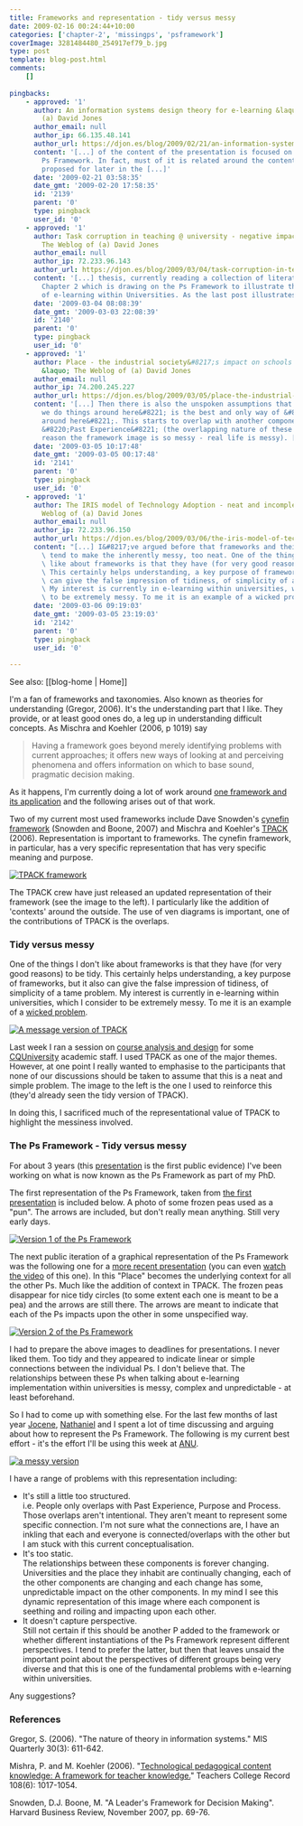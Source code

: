 ```yaml
---
title: Frameworks and representation - tidy versus messy
date: 2009-02-16 00:24:44+10:00
categories: ['chapter-2', 'missingps', 'psframework']
coverImage: 3281484480_254917ef79_b.jpg
type: post
template: blog-post.html
comments:
    []
    
pingbacks:
    - approved: '1'
      author: An information systems design theory for e-learning &laquo; The Weblog of
        (a) David Jones
      author_email: null
      author_ip: 66.135.48.141
      author_url: https://djon.es/blog/2009/02/21/an-information-systems-design-theory-for-e-learning/
      content: '[...] of the content of the presentation is focused on chapter 2 and the
        Ps Framework. In fact, must of it is related around the content of a paper I&#8217;ve
        proposed for later in the [...]'
      date: '2009-02-21 03:58:35'
      date_gmt: '2009-02-20 17:58:35'
      id: '2139'
      parent: '0'
      type: pingback
      user_id: '0'
    - approved: '1'
      author: Task corruption in teaching @ university - negative impact of Place? &laquo;
        The Weblog of (a) David Jones
      author_email: null
      author_ip: 72.233.96.143
      author_url: https://djon.es/blog/2009/03/04/task-corruption-in-teaching-university-negative-impact-of-place/
      content: '[...] thesis, currently reading a collection of literature to flesh out
        Chapter 2 which is drawing on the Ps Framework to illustrate the current state
        of e-learning within Universities. As the last post illustrates, [...]'
      date: '2009-03-04 08:08:39'
      date_gmt: '2009-03-03 22:08:39'
      id: '2140'
      parent: '0'
      type: pingback
      user_id: '0'
    - approved: '1'
      author: Place - the industrial society&#8217;s impact on schools - and universities?
        &laquo; The Weblog of (a) David Jones
      author_email: null
      author_ip: 74.200.245.227
      author_url: https://djon.es/blog/2009/03/05/place-the-industrial-societys-impact-on-schools-and-universities/
      content: '[...] Then there is also the unspoken assumptions that &#8220;the way
        we do things around here&#8221; is the best and only way of &#8220;doing things
        around here&#8221;. This starts to overlap with another component of the Ps -
        &#8220;Past Experience&#8221; (the overlapping nature of these components is one
        reason the framework image is so messy - real life is messy). [...]'
      date: '2009-03-05 10:17:48'
      date_gmt: '2009-03-05 00:17:48'
      id: '2141'
      parent: '0'
      type: pingback
      user_id: '0'
    - approved: '1'
      author: The IRIS model of Technology Adoption - neat and incomplete? &laquo; The
        Weblog of (a) David Jones
      author_email: null
      author_ip: 72.233.96.150
      author_url: https://djon.es/blog/2009/03/06/the-iris-model-of-technology-adoption-neat-and-incomplete/
      content: "[...] I&#8217;ve argued before that frameworks and their graphical representations\
        \ tend to make the inherently messy, too neat. One of the things I don\u2019t\
        \ like about frameworks is that they have (for very good reasons) to be tidy.\
        \ This certainly helps understanding, a key purpose of frameworks, but it also\
        \ can give the false impression of tidiness, of simplicity of a tame problem.\
        \ My interest is currently in e-learning within universities, which I consider\
        \ to be extremely messy. To me it is an example of a wicked problem. [...]"
      date: '2009-03-06 09:19:03'
      date_gmt: '2009-03-05 23:19:03'
      id: '2142'
      parent: '0'
      type: pingback
      user_id: '0'
    
---
```


See also: [[blog-home | Home]]

I'm a fan of frameworks and taxonomies. Also known as theories for understanding (Gregor, 2006). It's the understanding part that I like. They provide, or at least good ones do, a leg up in understanding difficult concepts. As Mischra and Koehler (2006, p 1019) say

> Having a framework goes beyond merely identifying problems with current approaches; it offers new ways of looking at and perceiving phenomena and offers information on which to base sound, pragmatic decision making.

As it happens, I'm currently doing a lot of work around [one framework and its application](/blog2/2009/02/15/alternatives-for-the-institutional-implementation-of-e-learning-lessons-from-13-years-of-webfuse/) and the following arises out of that work.

Two of my current most used frameworks include Dave Snowden's [cynefin framework](http://en.wikipedia.org/wiki/Cynefin) (Snowden and Boone, 2007) and Mischra and Koehler's [TPACK](http://tpack.org/) (2006). Representation is important to frameworks. The cynefin framework, in particular, has a very specific representation that has very specific meaning and purpose.

[![TPACK framework](images/TPACK-new-1024x1024.png)](http://matt-koehler.com/tpack2/using-the-tpack-image/)

The TPACK crew have just released an updated representation of their framework (see the image to the left). I particularly like the addition of 'contexts' around the outside. The use of ven diagrams is important, one of the contributions of TPACK is the overlaps.

### Tidy versus messy

One of the things I don't like about frameworks is that they have (for very good reasons) to be tidy. This certainly helps understanding, a key purpose of frameworks, but it also can give the false impression of tidiness, of simplicity of a tame problem. My interest is currently in e-learning within universities, which I consider to be extremely messy. To me it is an example of a [wicked problem](http://en.wikipedia.org/wiki/Wicked_problem).

[![A message version of TPACK](images/3281484480_254917ef79_m.jpg)](http://www.flickr.com/photos/david_jones/3281484480/ "A message version of TPACK by David T Jones, on Flickr")

Last week I ran a session on [course analysis and design](http://coursedesign.wordpress.com/) for some [CQUniversity](http://www.cqu.edu.au/) academic staff. I used TPACK as one of the major themes. However, at one point I really wanted to emphasise to the participants that none of our discussions should be taken to assume that this is a neat and simple problem. The image to the left is the one I used to reinforce this (they'd already seen the tidy version of TPACK).

In doing this, I sacrificed much of the representational value of TPACK to highlight the messiness involved.

### The Ps Framework - Tidy versus messy

For about 3 years (this [presentation](http://www.slideshare.net/davidj/the-missing-ps-lessons-for-the-adoption-and-implementation-of-learning-management-systems) is the first public evidence) I've been working on what is now known as the Ps Framework as part of my PhD.

The first representation of the Ps Framework, taken from [the first presentation](http://www.slideshare.net/davidj/the-missing-ps-lessons-for-the-adoption-and-implementation-of-learning-management-systems) is included below. A photo of some frozen peas used as a "pun". The arrows are included, but don't really mean anything. Still very early days.

[![Version 1 of the Ps Framework](images/2968889380_eba4bb5ace_m.jpg)](http://www.flickr.com/photos/david_jones/2968889380/ "Version 1 of the Ps Framework by David T Jones, on Flickr")

The next public iteration of a graphical representation of the Ps Framework was the following one for a [more recent presentation](http://www.slideshare.net/davidj/the-ps-framework-mapping-the-educational-technology-landscape-for-the-plescquni-project) (you can even [watch the video](http://video.google.com/videoplay?docid=-3435750403101888039#3m05s) of this one). In this "Place" becomes the underlying context for all the other Ps. Much like the addition of context in TPACK. The frozen peas disappear for nice tidy circles (to some extent each one is meant to be a pea) and the arrows are still there. The arrows are meant to indicate that each of the Ps impacts upon the other in some unspecified way.

[![Version 2 of the Ps Framework](images/2968044617_c3a10fd3d0_m.jpg)](http://www.flickr.com/photos/david_jones/2968044617/ "Version 2 of the Ps Framework by David T Jones, on Flickr")

I had to prepare the above images to deadlines for presentations. I never liked them. Too tidy and they appeared to indicate linear or simple connections between the individual Ps. I don't believe that. The relationships between these Ps when talking about e-learning implementation within universities is messy, complex and unpredictable - at least beforehand.

So I had to come up with something else. For the last few months of last year [Jocene](http://jocene.edublogs.org/), [Nathaniel](http://nfhood.wordpress.com/) and I spent a lot of time discussing and arguing about how to represent the Ps Framework. The following is my current best effort - it's the effort I'll be using this week at [ANU](http://www.anu.edu.au/).

[![a messy version](images/3281484920_07273d0662_m.jpg)](http://www.flickr.com/photos/david_jones/3281484920/ "a messy version by David T Jones, on Flickr")

I have a range of problems with this representation including:

- It's still a little too structured.  
    i.e. People only overlaps with Past Experience, Purpose and Process. Those overlaps aren't intentional. They aren't meant to represent some specific connection. I'm not sure what the connections are, I have an inkling that each and everyone is connected/overlaps with the other but I am stuck with this current conceptualisation.
- It's too static.  
    The relationships between these components is forever changing. Universities and the place they inhabit are continually changing, each of the other components are changing and each change has some, unpredictable impact on the other components. In my mind I see this dynamic representation of this image where each component is seething and roiling and impacting upon each other.
- It doesn't capture perspective.  
    Still not certain if this should be another P added to the framework or whether different instantiations of the Ps Framework represent different perspectives. I tend to prefer the latter, but then that leaves unsaid the important point about the perspectives of different groups being very diverse and that this is one of the fundamental problems with e-learning within universities.

Any suggestions?

### References

Gregor, S. (2006). "The nature of theory in information systems." MIS Quarterly 30(3): 611-642.

Mishra, P. and M. Koehler (2006). "[Technological pedagogical content knowledge: A framework for teacher knowledge.](http://punya.educ.msu.edu/publications/journal_articles/mishra-koehler-tcr2006.pdf)" Teachers College Record 108(6): 1017-1054.

Snowden, D.J. Boone, M. "A Leader's Framework for Decision Making". Harvard Business Review, November 2007, pp. 69-76.